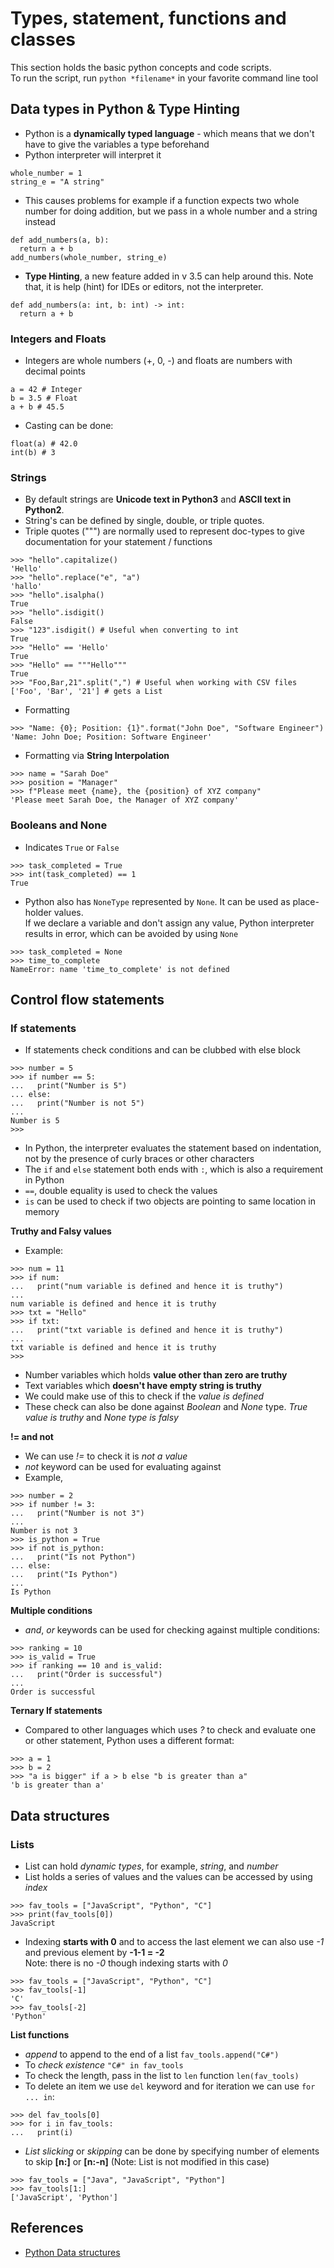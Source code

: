 # Types, statement, functions and classes

This section holds the basic python concepts and code scripts.  
To run the script, run `python *filename*` in your favorite command line tool

## Data types in Python & **Type Hinting**
- Python is a **dynamically typed language** - which means that we don't have to give the variables a type beforehand
- Python interpreter will interpret it
```
whole_number = 1
string_e = "A string"
```
- This causes problems for example if a function expects two whole number for doing addition, but we pass in a whole number and a string instead
```
def add_numbers(a, b):
  return a + b
add_numbers(whole_number, string_e)
```
- **Type Hinting**, a new feature added in v 3.5 can help around this. Note that, it is help (hint) for IDEs or editors, not the interpreter.
```
def add_numbers(a: int, b: int) -> int:
  return a + b
```

### Integers and Floats
- Integers are whole numbers (+, 0, -) and floats are numbers with decimal points
```
a = 42 # Integer
b = 3.5 # Float
a + b # 45.5
```
- Casting can be done:
```
float(a) # 42.0
int(b) # 3
```

### Strings
- By default strings are **Unicode text in Python3** and **ASCII text in Python2**.
- String's can be defined by single, double, or triple quotes.
- Triple quotes (""") are normally used to represent doc-types to give documentation for your statement / functions
```
>>> "hello".capitalize()
'Hello'
>>> "hello".replace("e", "a")
'hallo'
>>> "hello".isalpha()
True
>>> "hello".isdigit()
False
>>> "123".isdigit() # Useful when converting to int
True
>>> "Hello" == 'Hello'
True
>>> "Hello" == """Hello"""
True
>>> "Foo,Bar,21".split(",") # Useful when working with CSV files
['Foo', 'Bar', '21'] # gets a List
```
- Formatting
```
>>> "Name: {0}; Position: {1}".format("John Doe", "Software Engineer")
'Name: John Doe; Position: Software Engineer'
```
- Formatting via **String Interpolation**
```
>>> name = "Sarah Doe"
>>> position = "Manager"
>>> f"Please meet {name}, the {position} of XYZ company"
'Please meet Sarah Doe, the Manager of XYZ company'
```

### Booleans and **None**
- Indicates `True` or `False`
```
>>> task_completed = True
>>> int(task_completed) == 1
True
```
- Python also has `NoneType` represented by `None`. It can be used as place-holder values.  
If we declare a variable and don't assign any value, Python interpreter results in error, which can be avoided by using `None`
```
>>> task_completed = None
>>> time_to_complete
NameError: name 'time_to_complete' is not defined
```

## Control flow statements

### If statements
- If statements check conditions and can be clubbed with else block
```
>>> number = 5
>>> if number == 5:
...   print("Number is 5")
... else:
...   print("Number is not 5")
...
Number is 5
>>>
```
- In Python, the interpreter evaluates the statement based on indentation, not by the presence of curly braces or other characters
- The `if` and `else` statement both ends with `:`, which is also a requirement in Python
- `==`, double equality is used to check the values
- `is` can be used to check if two objects are pointing to same location in memory  

**Truthy and Falsy values**
- Example:
```
>>> num = 11
>>> if num:
...   print("num variable is defined and hence it is truthy")
...
num variable is defined and hence it is truthy
>>> txt = "Hello"
>>> if txt:
...   print("txt variable is defined and hence it is truthy")
...
txt variable is defined and hence it is truthy
>>>
```
- Number variables which holds **value other than zero are truthy**
- Text variables which **doesn't have empty string is truthy**
- We could make use of this to check if the *value is defined*
- These check can also be done against *Boolean* and *None* type. *True value is truthy* and *None type is falsy*

**!= and not**
- We can use *!=* to check it is *not a value*
- *not* keyword can be used for evaluating against
- Example,
```
>>> number = 2
>>> if number != 3:
...   print("Number is not 3")
...
Number is not 3
>>> is_python = True
>>> if not is_python:
...   print("Is not Python")
... else:
...   print("Is Python")
...
Is Python
```

**Multiple conditions**
- *and*, *or* keywords can be used for checking against multiple conditions:
```
>>> ranking = 10
>>> is_valid = True
>>> if ranking == 10 and is_valid:
...   print("Order is successful")
...
Order is successful
```

**Ternary If statements**
- Compared to other languages which uses *?* to check and evaluate one or other statement, Python uses a different format:
```
>>> a = 1
>>> b = 2
>>> "a is bigger" if a > b else "b is greater than a"
'b is greater than a'
```

## Data structures

### Lists
- List can hold *dynamic types*, for example, *string*, and *number*
- List holds a series of values and the values can be accessed by using *index*
```
>>> fav_tools = ["JavaScript", "Python", "C"]
>>> print(fav_tools[0])
JavaScript
```
- Indexing **starts with 0** and to access the last element we can also use *-1* and previous element by **-1-1 = -2**  
Note: there is no *-0* though indexing starts with *0*
```
>>> fav_tools = ["JavaScript", "Python", "C"]
>>> fav_tools[-1]
'C'
>>> fav_tools[-2]
'Python'
```

**List functions**
- *append* to append to the end of a list `fav_tools.append("C#")`
- To *check existence* `"C#" in fav_tools`
- To check the length, pass in the list to `len` function `len(fav_tools)`
- To delete an item we use `del` keyword and for iteration we can use `for ... in`:
```
>>> del fav_tools[0]
>>> for i in fav_tools:
...   print(i)
```
- *List slicking* or *skipping* can be done by specifying number of elements to skip **[n:]** or **[n:-n]** (Note: List is not modified in this case)
```
>>> fav_tools = ["Java", "JavaScript", "Python"]
>>> fav_tools[1:]
['JavaScript', 'Python']
```

## References
- [Python Data structures](https://docs.python.org/3/tutorial/datastructures.html)
